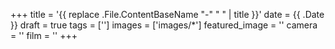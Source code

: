 +++
title = '{{ replace .File.ContentBaseName "-" " " | title }}'
date = {{ .Date }}
draft = true
tags = ['']
images = ['images/*']
featured_image = ''
camera = ''
film = ''
+++

